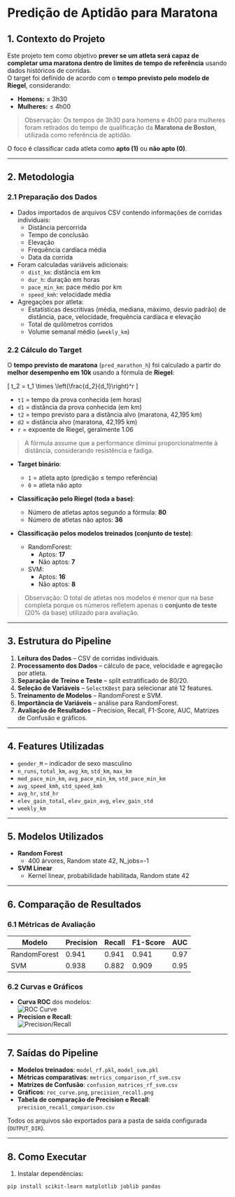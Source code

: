 # Predição de Aptidão para Maratona

## 1. Contexto do Projeto
Este projeto tem como objetivo **prever se um atleta será capaz de completar uma maratona dentro de limites de tempo de referência** usando dados históricos de corridas.  
O target foi definido de acordo com o **tempo previsto pelo modelo de Riegel**, considerando:

- **Homens:** ≤ 3h30  
- **Mulheres:** ≤ 4h00  

> Observação: Os tempos de 3h30 para homens e 4h00 para mulheres foram retirados do tempo de qualificação da **Maratona de Boston**, utilizada como referência de aptidão.

O foco é classificar cada atleta como **apto (1)** ou **não apto (0)**.

---

## 2. Metodologia

### 2.1 Preparação dos Dados
- Dados importados de arquivos CSV contendo informações de corridas individuais:
  - Distância percorrida
  - Tempo de conclusão
  - Elevação
  - Frequência cardíaca média
  - Data da corrida
- Foram calculadas variáveis adicionais:
  - `dist_km`: distância em km
  - `dur_h`: duração em horas
  - `pace_min_km`: pace médio por km
  - `speed_kmh`: velocidade média
- Agregações por atleta:
  - Estatísticas descritivas (média, mediana, máximo, desvio padrão) de distância, pace, velocidade, frequência cardíaca e elevação
  - Total de quilômetros corridos
  - Volume semanal médio (`weekly_km`)

### 2.2 Cálculo do Target
O **tempo previsto de maratona** (`pred_marathon_h`) foi calculado a partir do **melhor desempenho em 10k** usando a fórmula de **Riegel**:

\[
t_2 = t_1 \times \left(\frac{d_2}{d_1}\right)^r
\]

- `t1` = tempo da prova conhecida (em horas)  
- `d1` = distância da prova conhecida (em km)  
- `t2` = tempo previsto para a distância alvo (maratona, 42,195 km)  
- `d2` = distância alvo (maratona, 42,195 km)  
- `r` = expoente de Riegel, geralmente 1.06  

> A fórmula assume que a performance diminui proporcionalmente à distância, considerando resistência e fadiga.

- **Target binário**:
  - `1` = atleta apto (predição ≤ tempo referência)  
  - `0` = atleta não apto

- **Classificação pelo Riegel (toda a base)**:
  - Número de atletas aptos segundo a fórmula: **80**  
  - Número de atletas não aptos: **36**

- **Classificação pelos modelos treinados (conjunto de teste)**:
  - RandomForest:
    - Aptos: **17**  
    - Não aptos: **7**
  - SVM:
    - Aptos: **16**  
    - Não aptos: **8**

> Observação: O total de atletas nos modelos é menor que na base completa porque os números refletem apenas o **conjunto de teste** (20% da base) utilizado para avaliação.

---

## 3. Estrutura do Pipeline
1. **Leitura dos Dados** – CSV de corridas individuais.  
2. **Processamento dos Dados** – cálculo de pace, velocidade e agregação por atleta.  
3. **Separação de Treino e Teste** – split estratificado de 80/20.  
4. **Seleção de Variáveis** – `SelectKBest` para selecionar até 12 features.  
5. **Treinamento de Modelos** – RandomForest e SVM.  
6. **Importância de Variáveis** – análise para RandomForest.  
7. **Avaliação de Resultados** – Precision, Recall, F1-Score, AUC, Matrizes de Confusão e gráficos.

---

## 4. Features Utilizadas
- `gender_M` – indicador de sexo masculino  
- `n_runs`, `total_km`, `avg_km`, `std_km`, `max_km`  
- `med_pace_min_km`, `avg_pace_min_km`, `std_pace_min_km`  
- `avg_speed_kmh`, `std_speed_kmh`  
- `avg_hr`, `std_hr`  
- `elev_gain_total`, `elev_gain_avg`, `elev_gain_std`  
- `weekly_km`  

---

## 5. Modelos Utilizados
- **Random Forest**
  - 400 árvores, Random state 42, N_jobs=-1
- **SVM Linear**
  - Kernel linear, probabilidade habilitada, Random state 42

---

## 6. Comparação de Resultados

### 6.1 Métricas de Avaliação
| Modelo         | Precision | Recall | F1-Score | AUC  |
|----------------|-----------|--------|----------|------|
| RandomForest   | 0.941     | 0.941  | 0.941    | 0.97 |
| SVM            | 0.938     | 0.882  | 0.909    | 0.95 |

### 6.2 Curvas e Gráficos
- **Curva ROC** dos modelos:  
![ROC Curve](roc_curve.png)
- **Precision e Recall**:  
![Precision/Recall](precision_recall.png)

---

## 7. Saídas do Pipeline
- **Modelos treinados**: `model_rf.pkl`, `model_svm.pkl`  
- **Métricas comparativas**: `metrics_comparison_rf_svm.csv`  
- **Matrizes de Confusão**: `confusion_matrices_rf_svm.csv`  
- **Gráficos**: `roc_curve.png`, `precision_recall.png`  
- **Tabela de comparação de Precision e Recall**: `precision_recall_comparison.csv`  

Todos os arquivos são exportados para a pasta de saída configurada (`OUTPUT_DIR`).

---

## 8. Como Executar
1. Instalar dependências:

```bash
pip install scikit-learn matplotlib joblib pandas
